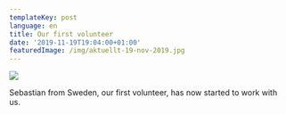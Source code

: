 ```yaml
---
templateKey: post
language: en
title: Our first volunteer
date: '2019-11-19T19:04:00+01:00'
featuredImage: /img/aktuellt-19-nov-2019.jpg
---
```

![](/img/aktuellt-19-nov-2019.jpg)

Sebastian from Sweden, our first volunteer, has now started to work with us.
